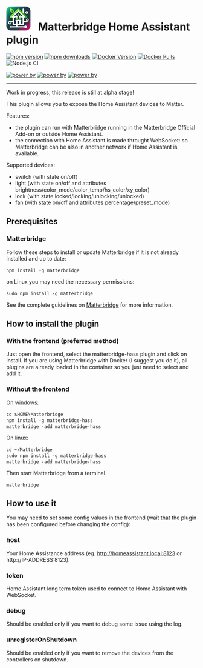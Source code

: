 # <img src="https://github.com/Luligu/matterbridge/blob/main/frontend/public/matterbridge%2064x64.png" alt="Matterbridge Logo" width="64px" height="64px">&nbsp;&nbsp;&nbsp;Matterbridge Home Assistant plugin

[![npm version](https://img.shields.io/npm/v/matterbridge-hass.svg)](https://www.npmjs.com/package/matterbridge-hass)
[![npm downloads](https://img.shields.io/npm/dt/matterbridge-hass.svg)](https://www.npmjs.com/package/matterbridge-hass)
[![Docker Version](https://img.shields.io/docker/v/luligu/matterbridge?label=docker%20version&sort=semver)](https://hub.docker.com/r/luligu/matterbridge)
[![Docker Pulls](https://img.shields.io/docker/pulls/luligu/matterbridge.svg)](https://hub.docker.com/r/luligu/matterbridge)
![Node.js CI](https://github.com/Luligu/matterbridge-hass/actions/workflows/build-matterbridge-plugin.yml/badge.svg)

[![power by](https://img.shields.io/badge/powered%20by-matterbridge-blue)](https://www.npmjs.com/package/matterbridge)
[![power by](https://img.shields.io/badge/powered%20by-node--ansi--logger-blue)](https://www.npmjs.com/package/node-ansi-logger)
[![power by](https://img.shields.io/badge/powered%20by-node--persist--manager-blue)](https://www.npmjs.com/package/node-persist-manager)

---

Work in progress, this release is still at alpha stage!

This plugin allows you to expose the Home Assistant devices to Matter.

Features:

- the plugin can run with Matterbridge running in the Matterbridge Official Add-on or outside Home Assistant.
- the connection with Home Assistant is made throught WebSocket: so Matterbridge can be also in another network if Home Assistant is available.

Supported devices:

- switch (with state on/off)
- light (with state on/off and attributes brightness/color_mode/color_temp/hs_color/xy_color)
- lock (with state locked/locking/unlocking/unlocked)
- fan (with state on/off and attributes percentage/preset_mode)

## Prerequisites

### Matterbridge

Follow these steps to install or update Matterbridge if it is not already installed and up to date:

```
npm install -g matterbridge
```

on Linux you may need the necessary permissions:

```
sudo npm install -g matterbridge
```

See the complete guidelines on [Matterbridge](https://github.com/Luligu/matterbridge/blob/main/README.md) for more information.

## How to install the plugin

### With the frontend (preferred method)

Just open the frontend, select the matterbridge-hass plugin and click on install. If you are using Matterbridge with Docker (I suggest you do it), all plugins are already loaded in the container so you just need to select and add it.

### Without the frontend

On windows:

```
cd $HOME\Matterbridge
npm install -g matterbridge-hass
matterbridge -add matterbridge-hass
```

On linux:

```
cd ~/Matterbridge
sudo npm install -g matterbridge-hass
matterbridge -add matterbridge-hass
```

Then start Matterbridge from a terminal

```
matterbridge
```

## How to use it

You may need to set some config values in the frontend (wait that the plugin has been configured before changing the config):

### host

Your Home Assistance address (eg. http://homeassistant.local:8123 or http://IP-ADDRESS:8123).

### token

Home Assistant long term token used to connect to Home Assistant with WebSocket.

### debug

Should be enabled only if you want to debug some issue using the log.

### unregisterOnShutdown

Should be enabled only if you want to remove the devices from the controllers on shutdown.
